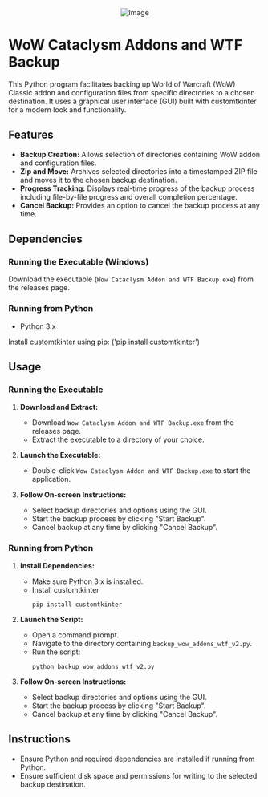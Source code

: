 <div align="center">
  <img src="https://github.com/user-attachments/assets/63da0dff-9250-4d20-ac6c-63a1a5bfa4d3" alt="Image" />
</div>




# WoW Cataclysm Addons and WTF Backup

This Python program facilitates backing up World of Warcraft (WoW) Classic addon and configuration files from specific directories to a chosen destination. It uses a graphical user interface (GUI) built with customtkinter for a modern look and functionality.

## Features

- **Backup Creation:** Allows selection of directories containing WoW addon and configuration files.
- **Zip and Move:** Archives selected directories into a timestamped ZIP file and moves it to the chosen backup destination.
- **Progress Tracking:** Displays real-time progress of the backup process including file-by-file progress and overall completion percentage.
- **Cancel Backup:** Provides an option to cancel the backup process at any time.

## Dependencies

### Running the Executable (Windows)

Download the executable (`Wow Cataclysm Addon and WTF Backup.exe`) from the releases page.

### Running from Python

- Python 3.x

Install customtkinter using pip: ('pip install customtkinter')

## Usage

### Running the Executable

1. **Download and Extract:**
   - Download `Wow Cataclysm Addon and WTF Backup.exe` from the releases page.
   - Extract the executable to a directory of your choice.

2. **Launch the Executable:**
   - Double-click `Wow Cataclysm Addon and WTF Backup.exe` to start the application.

3. **Follow On-screen Instructions:**
   - Select backup directories and options using the GUI.
   - Start the backup process by clicking "Start Backup".
   - Cancel backup at any time by clicking "Cancel Backup".

### Running from Python

1. **Install Dependencies:**
   - Make sure Python 3.x is installed.
   - Install customtkinter
     ```
     pip install customtkinter
     ```

2. **Launch the Script:**
   - Open a command prompt.
   - Navigate to the directory containing `backup_wow_addons_wtf_v2.py`.
   - Run the script:
     ```
     python backup_wow_addons_wtf_v2.py
     ```

3. **Follow On-screen Instructions:**
   - Select backup directories and options using the GUI.
   - Start the backup process by clicking "Start Backup".
   - Cancel backup at any time by clicking "Cancel Backup".

## Instructions

- Ensure Python and required dependencies are installed if running from Python.
- Ensure sufficient disk space and permissions for writing to the selected backup destination.
